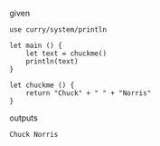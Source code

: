 given
```
use curry/system/println

let main () {
    let text = chuckme()
    println(text)
}

let chuckme () {
    return "Chuck" + " " + "Norris"
}
```
outputs
```
Chuck Norris
```
